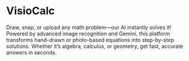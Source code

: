 # VisioCalc
Draw, snap, or upload any math problem—our AI instantly solves it! Powered by advanced image recognition and Gemini, this platform transforms hand-drawn or photo-based equations into step-by-step solutions. Whether it’s algebra, calculus, or geometry, get fast, accurate answers in seconds.

